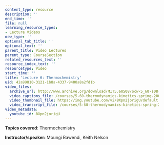 ```yaml
---
content_type: resource
description: ''
end_time: ''
file: null
learning_resource_types:
- Lecture Videos
ocw_type: ''
optional_tab_title: ''
optional_text: ''
parent_title: Video Lectures
parent_type: CourseSection
related_resources_text: ''
resource_index_text: ''
resourcetype: Video
start_time: ''
title: 'Lecture 6: Thermochemistry'
uid: 42a99810-3121-1b8a-4337-9400a8a2fd1b
video_files:
  archive_url: http://www.archive.org/download/MIT5.60S08/ocw-5_60-s08-lec06_300k.mp4
  video_captions_file: /courses/5-60-thermodynamics-kinetics-spring-2008/ee990a81a72f55d49361d4d6bf8c9b87_8Xpn2jorigU.vtt
  video_thumbnail_file: https://img.youtube.com/vi/8Xpn2jorigU/default.jpg
  video_transcript_file: /courses/5-60-thermodynamics-kinetics-spring-2008/b2f242f0e8a0987c6b5ddce9aa645cb8_8Xpn2jorigU.pdf
video_metadata:
  youtube_id: 8Xpn2jorigU
---
```


**Topics covered:** Thermochemistry

**Instructor/speaker:** Moungi Bawendi, Keith Nelson



